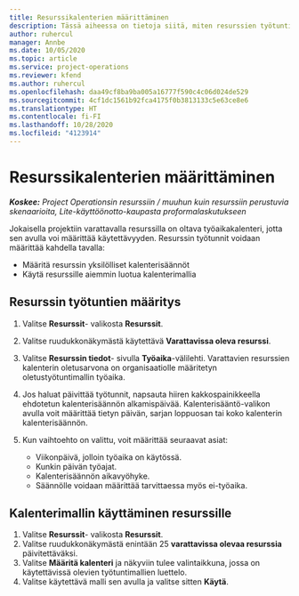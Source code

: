 ```yaml
---
title: Resurssikalenterien määrittäminen
description: Tässä aiheessa on tietoja siitä, miten resurssien työtuntikalenterit määritetään Project Operationsissa.
author: ruhercul
manager: Annbe
ms.date: 10/05/2020
ms.topic: article
ms.service: project-operations
ms.reviewer: kfend
ms.author: ruhercul
ms.openlocfilehash: daa49cf8ba9ba005a16777f590c4c06d024de529
ms.sourcegitcommit: 4cf1dc1561b92fca4175f0b3813133c5e63ce8e6
ms.translationtype: HT
ms.contentlocale: fi-FI
ms.lasthandoff: 10/28/2020
ms.locfileid: "4123914"
---
```

# <a name="define-resource-calendars"></a>Resurssikalenterien määrittäminen

_**Koskee:** Project Operationsin resurssiin / muuhun kuin resurssiin perustuvia skenaarioita, Lite-käyttöönotto-kaupasta proformalaskutukseen_

Jokaisella projektiin varattavalla resurssilla on oltava työaikakalenteri, jotta sen avulla voi määrittää käytettävyyden. Resurssin työtunnit voidaan määrittää kahdella tavalla: 

   - Määritä resurssin yksilölliset kalenterisäännöt
   - Käytä resurssille aiemmin luotua kalenterimallia

## <a name="define-a-resources-working-hours"></a>Resurssin työtuntien määritys

1. Valitse **Resurssit**- valikosta **Resurssit**.
2. Valitse ruudukkonäkymästä käytettävä **Varattavissa oleva resurssi**.
3. Valitse **Resurssin tiedot**- sivulla **Työaika**-välilehti. Varattavien resurssien kalenterin oletusarvona on organisaatiolle määritetyn oletustyötuntimallin työaika.
4. Jos haluat päivittää työtunnit, napsauta hiiren kakkospainikkeella ehdotetun kalenterisäännön alkamispäivää. Kalenterisääntö-valikon avulla voit määrittää tietyn päivän, sarjan loppuosan tai koko kalenterin kalenterisäännön.
5. Kun vaihtoehto on valittu, voit määrittää seuraavat asiat:

    - Viikonpäivä, jolloin työaika on käytössä.
    - Kunkin päivän työajat.
    - Kalenterisäännön aikavyöhyke.
    - Säännölle voidaan määrittää tarvittaessa myös ei-työaika.

## <a name="applying-a-calendar-template-to-a-resource"></a>Kalenterimallin käyttäminen resurssille

1. Valitse **Resurssit**- valikosta **Resurssit**.
2. Valitse ruudukkonäkymästä enintään 25 **varattavissa olevaa resurssia** päivitettäväksi.
3. Valitse **Määritä kalenteri** ja näkyviin tulee valintaikkuna, jossa on käytettävissä olevien työtuntimallien luettelo.
4. Valitse käytettävä malli sen avulla ja valitse sitten **Käytä**.

